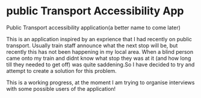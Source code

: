 # public Transport Accessibility App
Public Transport accessibility application(a better name to come later)

This is an application inspired by an exprience that I had recently on public transport.
Usually train staff announce what the next stop will be, but recently this has not been happening in my local area. When a blind person came onto my train and didnt know what stop they was at it (and how long till they needed to get off) was quite saddening.So I have decided to try and attempt to create a solution for this problem.

This is a working progress, at the moment I am trying to organise interviews with  some possible users of the application!
